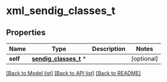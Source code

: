 # xml_sendig_classes_t

## Properties
Name | Type | Description | Notes
------------ | ------------- | ------------- | -------------
**self** | [**sendig_classes_t**](sendig_classes.md) \* |  | [optional] 

[[Back to Model list]](../README.md#documentation-for-models) [[Back to API list]](../README.md#documentation-for-api-endpoints) [[Back to README]](../README.md)


